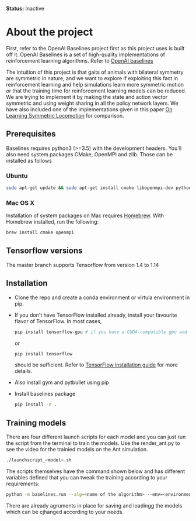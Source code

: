 **Status:** Inactive

# About the project

First, refer to the OpenAI Baselines project first as this project uses is built off it. OpenAI Baselines is a set of high-quality implementations of reinforcement learning algorithms. Refer to [OpenAI baselines](https://github.com/openai/baselines)

The intuition of this project is that gaits of animals with bilateral symmetry are symmetric in nature, and we want to explore if exploiting this fact in reinforcement learning and help simulations learn more symmetric motion or that the training time for reinforcement learning models can be reduced. We are trying to implement it by making the state and action vector symmetric and using weight sharing in all the policy network layers. We have also included one of the implementations given in this paper [On Learning Symmetric Locomotion](https://www.cs.ubc.ca/~van/papers/2019-MIG-symmetry/) for comparison.

## Prerequisites 
Baselines requires python3 (>=3.5) with the development headers. You'll also need system packages CMake, OpenMPI and zlib. Those can be installed as follows
### Ubuntu 
    
```bash
sudo apt-get update && sudo apt-get install cmake libopenmpi-dev python3-dev zlib1g-dev
```
    
### Mac OS X
Installation of system packages on Mac requires [Homebrew](https://brew.sh). With Homebrew installed, run the following:
```bash
brew install cmake openmpi
```

## Tensorflow versions
The master branch supports Tensorflow from version 1.4 to 1.14

## Installation
- Clone the repo and create a conda environment or virtula environment in pip.
- If you don't have TensorFlow installed already, install your favourite flavor of TensorFlow. In most cases, 
    ```bash 
    pip install tensorflow-gpu # if you have a CUDA-compatible gpu and proper drivers
    ```
    or 
    ```bash
    pip install tensorflow
    ```
    should be sufficient. Refer to [TensorFlow installation guide](https://www.tensorflow.org/install/)
    for more details. 
    
- Also install gym and pytbullet using pip

- Install baselines package
    ```bash
    pip install -e .
    ```

## Training models
There are four different launch scripts for each model and you can just run the script from the terminal to train the models.
Use the render_ant.py to see the video for the trainied models on the Ant simulation. 
```bash
./launchscript_<model>.sh
```
The scripts themselves have the command shown below and has different variables defined that you can tweak the training according to your requirements:
```bash
python -m baselines.run --alg=<name of the algorithm> --env=<environment_id> [additional arguments]
```
There are already agruments in place for saving and loadingg the models which can be cjhanged according to your needs.

